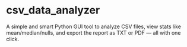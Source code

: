 # csv_data_analyzer
A simple and smart Python GUI tool to analyze CSV files, view stats like mean/median/nulls, and export the report as TXT or PDF — all with one click.
